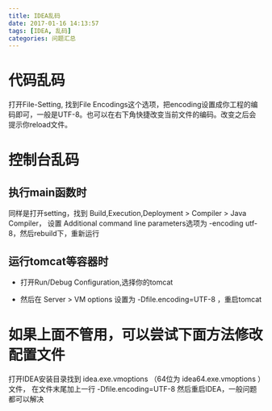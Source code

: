 ```yaml
---
title: IDEA乱码
date: 2017-01-16 14:13:57
tags: [IDEA, 乱码]
categories: 问题汇总
---
```


# 代码乱码
打开File-Setting, 找到File Encodings这个选项，把encoding设置成你工程的编码即可，一般是UTF-8。也可以在右下角快捷改变当前文件的编码。改变之后会提示你reload文件。

# 控制台乱码
## 执行main函数时
同样是打开setting，找到 Build,Execution,Deployment > Compiler > Java Compiler， 设置 Additional command line parameters选项为 -encoding utf-8，然后rebuild下，重新运行

## 运行tomcat等容器时
- 打开Run/Debug Configuration,选择你的tomcat

- 然后在  Server > VM options 设置为 -Dfile.encoding=UTF-8 ，重启tomcat

# 如果上面不管用，可以尝试下面方法修改配置文件
打开IDEA安装目录找到 idea.exe.vmoptions （64位为 idea64.exe.vmoptions ）文件， 在文件末尾加上一行 -Dfile.encoding=UTF-8
然后重启IDEA，一般问题都可以解决